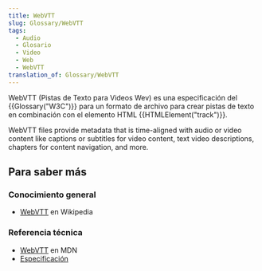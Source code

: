 ```yaml
---
title: WebVTT
slug: Glossary/WebVTT
tags:
  - Audio
  - Glosario
  - Video
  - Web
  - WebVTT
translation_of: Glossary/WebVTT
---
```


WebVTT (Pistas de Texto para Videos Wev) es una especificación del {{Glossary("W3C")}} para un formato de archivo para crear pistas de texto en combinación con el elemento HTML {{HTMLElement("track")}}.

WebVTT files provide metadata that is time-aligned with audio or video content like captions or subtitles for video content, text video descriptions, chapters for content navigation, and more.

## Para saber más

### Conocimiento general

- [WebVTT](https://es.wikipedia.org/wiki/WebVTT) en Wikipedia

### Referencia técnica

- [WebVTT](/es/docs/Web/API/Web_Video_Text_Tracks_Format) en MDN
- [Especificación](https://www.w3.org/TR/webvtt1/)

